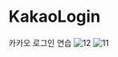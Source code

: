 # KakaoLogin
카카오 로그인 연습
![12](https://user-images.githubusercontent.com/92313032/193721718-639d0a3a-9b19-4878-b57d-82f8fa4f8b3c.png)
![11](https://user-images.githubusercontent.com/92313032/193721720-b860064d-ae7b-470c-82ee-915caf10617e.png)
